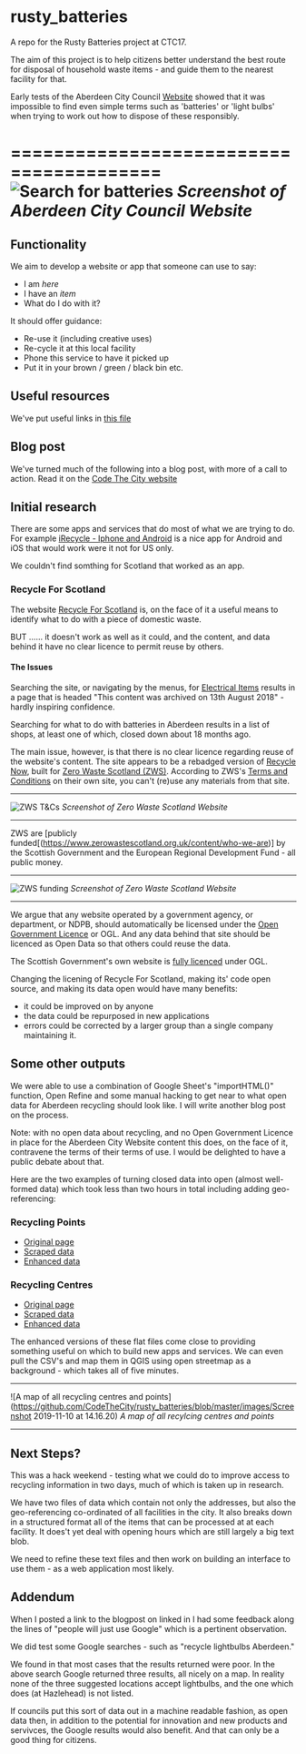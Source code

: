 # rusty_batteries
A repo for the Rusty Batteries project at CTC17. 

The aim of this project is to help citizens better understand the best route for disposal of household waste  items - and guide them to the nearest facility for that. 

Early tests of the Aberdeen City Council [Website](https://www.aberdeencity.gov.uk) showed that it was impossible to find even simple terms such as 'batteries' or 'light bulbs' when trying to work out how to dispose of these responsibly. 

========================================
![Search for batteries](https://github.com/CodeTheCity/rusty_batteries/blob/master/images/Screenshot%202019-11-09%20at%2012.47.40.png)
_Screenshot of Aberdeen City Council Website_
============================================
## Functionality

We aim to develop a website or app that someone can use to say: 
* I am _here_
* I have an _item_
* What do I do with it? 

It should offer guidance: 
* Re-use it (including creative uses)
* Re-cycle it at this local facility
* Phone this service to have it picked up
* Put it in your brown / green / black bin etc.

## Useful resources
We've put useful links in [this file](links.md)

## Blog post
We've turned much of the following into a blog post, with more of a call to action. Read it on the [Code The City website](https://codethecity.org/2019/11/10/reuse-recycle/)

## Initial research
There are some apps and services that do most of what we are trying to do. For example [iRecycle - Iphone and Android](https://earth911.com/irecycle/) is a nice app for Android and iOS that would work were it not for US only. 

We couldn't find somthing for Scotland that worked as an app.

### Recycle For Scotland
The website [Recycle For Scotland](http://www.recycleforscotland.com/) is, on the face of it a useful means to identify what to do with a piece of domestic waste. 

BUT ...... it doesn't work as well as it could, and the content, and data behind it have no clear licence to permit reuse by others. 

#### The Issues
Searching the site, or navigating by the menus, for [Electrical Items](http://www.recycleforscotland.com/what-to-do-with/electrical-items) results in a page that is headed "This content was archived on 13th August 2018" - hardly inspiring confidence. 

Searching for what to do with batteries in Aberdeen results in a list of shops, at least one of which, closed down about 18 months ago. 

The main issue, however, is that there is no clear licence regarding reuse of the website's content. The site appears to be a rebadged version of [Recycle Now](https://www.recyclenow.com/), built for [Zero Waste Scotland (ZWS)](https://www.zerowastescotland.org.uk/content/terms-conditions).  According to ZWS's [Terms and Conditions](https://www.zerowastescotland.org.uk/content/terms-conditions) on their own site, you can't (re)use any materials from that site. 

------------------------------------------
![ZWS T&Cs](https://github.com/CodeTheCity/rusty_batteries/blob/master/images/Screenshot%202019-11-09%20at%2013.20.13.png)
_Screenshot of Zero Waste Scotland Website_

------------------------------------------

ZWS are [publicly funded[(https://www.zerowastescotland.org.uk/content/who-we-are)] by the Scottish Government and the European Regional Development Fund - all public money.

------------------------------------------
![ZWS funding](https://github.com/CodeTheCity/rusty_batteries/blob/master/images/Screenshot%202019-11-09%20at%2013.21.17.png)
_Screenshot of Zero Waste Scotland Website_

------------------------------------------
We argue that any website operated by a government agency, or department, or NDPB, should automatically be licensed under the [Open Government Licence](https://www.nationalarchives.gov.uk/doc/open-government-licence/version/3/) or OGL. And any data behind that site should be licenced as Open Data so that others could reuse the data. 

The Scottish Government's own website is [fully licenced](https://www.gov.scot/crown-copyright/) under OGL. 

Changing the licening of Recycle For Scotland, making its' code open source, and making its data open would have many benefits: 
* it could be improved on by anyone
* the data could be repurposed in new applications
* errors could be corrected by a larger group than a single company maintaining it. 

## Some other outputs 
We were able to use a combination of Google Sheet's "importHTML()" function, Open Refine and some manual hacking to get near to what open data for Aberdeen recycling should look like. I will write another blog post on the process. 

Note: with no open data about recycling, and no Open Government Licence in place for the Aberdeen City Website content this does, on the face of it, contravene the terms of their terms of use. I would be delighted to have a public debate about that. 

Here are the two examples of turning closed data into open (almost well-formed data) which took less than two hours in total including adding geo-referencing: 

### Recycling Points
* [Original page](https://www.aberdeencity.gov.uk/services/bins-and-recycling/recycling-points)
* [Scraped data](https://github.com/CodeTheCity/rusty_batteries/blob/master/data/Aberdeen_Recycling_Points.tsv)
* [Enhanced data](https://github.com/CodeTheCity/rusty_batteries/blob/master/data/Enhanced_Aberdeen_Recycling_Points.csv)

### Recycling Centres
* [Original page](https://www.aberdeencity.gov.uk/services/bins-and-recycling/find-your-nearest-recycling-centre)
* [Scraped data](https://github.com/CodeTheCity/rusty_batteries/blob/master/data/Aberdeen_Recycling_Centres.tsv)
* [Enhanced data](https://github.com/CodeTheCity/rusty_batteries/blob/master/data/Enhanced_Aberdeen_Recycling_Centres.csv)

The enhanced versions of these flat files come close to providing something useful on which to build new apps and services. We can even pull the CSV's and map them in QGIS using open streetmap as a background - which takes all of five minutes. 

------------------------------
![A map of all recycling centres and points](https://github.com/CodeTheCity/rusty_batteries/blob/master/images/Screenshot 2019-11-10 at 14.16.20)
_A map of all recylcing centres and points_

-------------------------------- 

## Next Steps?
This was a hack weekend - testing what we could do to improve access to recycling information in two days, much of which is taken up in research. 

We have two files of data which contain not only the addresses, but also the geo-referencing co-ordinated of all facilities in the city. It also breaks down in a structured format all of the items that can be processed at at each facility. It does't yet deal with opening hours which are still largely a big text blob. 

We need to refine these text files and then work on building an interface to use them - as a web application most likely. 

## Addendum
When I posted a link to the blogpost on linked in I had some feedback along the lines of "people will just use Google" which is a pertinent observation. 

We did test some Google searches - such as "recycle lightbulbs Aberdeen."

We found in that most cases that the results returned were poor. In the above search Google returned three results, all nicely on a map. In reality none of the three suggested locations accept lightbulbs, and the  one which does (at Hazlehead) is not listed. 

If councils put this sort of data out in a machine readable fashion, as open data then, in addition to the potential for innovation and new products and servivces, the Google results would also benefit. And that can only be a good thing for citizens. 








